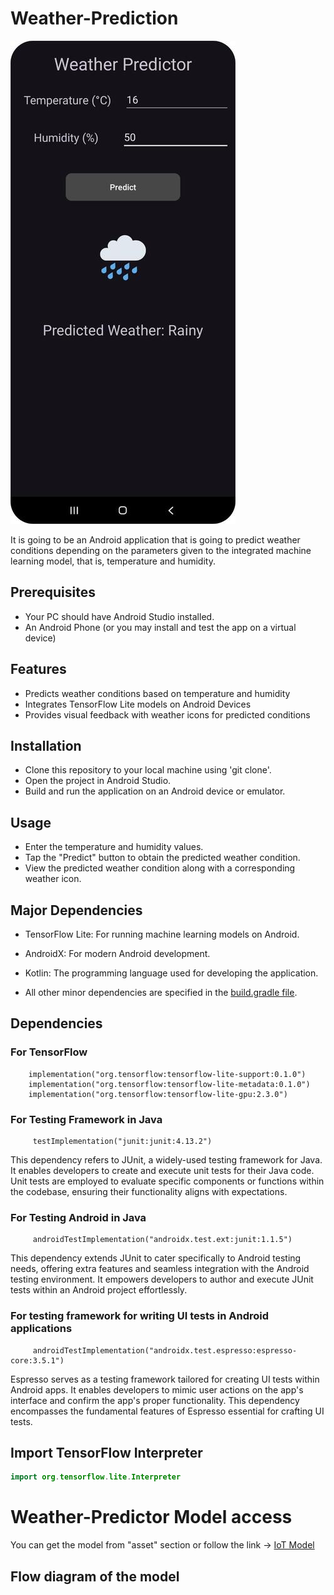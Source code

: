 # Weather-Prediction

![Android-App-Homepage](/images/appMainActivity.jpg)

It is going to be an Android application that is going to predict weather conditions depending on the parameters given to the integrated machine learning model, that is, temperature and humidity. 

## Prerequisites
+ Your PC should have Android Studio installed.
+ An Android Phone (or you may install and test the app on a virtual device)

## Features

+ Predicts weather conditions based on temperature and humidity
+ Integrates TensorFlow Lite models on Android Devices
+ Provides visual feedback with weather icons for predicted conditions

## Installation

+ Clone this repository to your local machine using 'git clone'.
+ Open the project in Android Studio.
+ Build and run the application on an Android device or emulator.

## Usage

+ Enter the temperature and humidity values.
+ Tap the "Predict" button to obtain the predicted weather condition.
+ View the predicted weather condition along with a corresponding weather icon.

## Major Dependencies

+ TensorFlow Lite: For running machine learning models on Android.
+ AndroidX: For modern Android development.
+ Kotlin: The programming language used for developing the application.

+ All other minor dependencies are specified in the [build.gradle file](https://github.com/adsmehra/IOT-Weather-Predictor/blob/main/app/build.gradle.kts).

## Dependencies 
### For TensorFlow

```
    implementation("org.tensorflow:tensorflow-lite-support:0.1.0")
    implementation("org.tensorflow:tensorflow-lite-metadata:0.1.0")
    implementation("org.tensorflow:tensorflow-lite-gpu:2.3.0")
````


### For Testing Framework in Java
```
     testImplementation("junit:junit:4.13.2")
````
This dependency refers to JUnit, a widely-used testing framework for Java. It enables developers to create and execute unit tests for their Java code. Unit tests are employed to evaluate specific components or functions within the codebase, ensuring their functionality aligns with expectations.


### For Testing Android in Java
```
     androidTestImplementation("androidx.test.ext:junit:1.1.5")
````
This dependency extends JUnit to cater specifically to Android testing needs, offering extra features and seamless integration with the Android testing environment. It empowers developers to author and execute JUnit tests within an Android project effortlessly.


### For testing framework for writing UI tests in Android applications
```
     androidTestImplementation("androidx.test.espresso:espresso-core:3.5.1")
````
Espresso serves as a testing framework tailored for creating UI tests within Android apps. It enables developers to mimic user actions on the app's interface and confirm the app's proper functionality. This dependency encompasses the fundamental features of Espresso essential for crafting UI tests.

## Import TensorFlow Interpreter
```kotlin
import org.tensorflow.lite.Interpreter
```


# Weather-Predictor Model access
You can get the model from "asset" section or follow the link -> [IoT Model](https://github.com/adsmehra/IOT-Weather-Predictor/blob/main/app/src/main/assets/Weather_predictor.tflite)

## Flow diagram of the model






